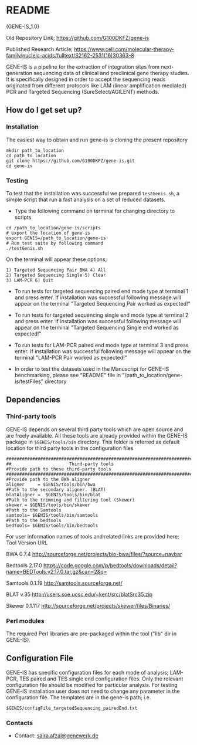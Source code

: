 # README #
(GENE-IS_1.0)

Old Repository Link; https://github.com/G100DKFZ/gene-is

Published Research Article; https://www.cell.com/molecular-therapy-family/nucleic-acids/fulltext/S2162-2531(16)30363-8

GENE-IS is a pipeline for the extraction of integration sites from next-generation sequencing data of clinical and preclinical gene therapy studies.
It is specifically designed in order to accept the sequencing reads originated from different protocols like LAM (linear amplification mediated) PCR and Targeted Sequencing (SureSelect/AGILENT) methods.


## How do I get set up? ###

### Installation

The easiest way to obtain and run gene-is is cloning the present repository
```
mkdir path_to_location
cd path_to_location
git clone https://github.com/G100DKFZ/gene-is.git
cd gene-is
```


### Testing

To test that the installation was successful we prepared `testGenis.sh`, a simple
script that run a fast analysis on a set of reduced datasets.

* Type the following command on terminal for changing directory to scripts
```
cd /path_to_location/gene-is/scripts
# export the location of gene-is
export GENIS=/path_to_location/gene-is
# Run test suite by following command
./testGenis.sh
```
On the terminal will appear these options;
```
1) Targeted Sequencing Pair BWA 4) All
2) Targeted Sequencing Single 5) Clear
3) LAM-PCR 6) Quit
```

* To run tests for targeted sequencing paired end mode type at terminal 1 and press enter.
If installation was successful following message will appear on the terminal
"Targeted Sequencing Pair worked as expected!"



* To run tests for targeted sequencing single end mode type at terminal 2 and press enter.
If installation was successful following message will appear on the terminal
"Targeted Sequencing Single end worked as expected!"



* To run tests for LAM-PCR paired end mode type at terminal 3 and press enter.
If installation was successful following message will appear on the terminal
"LAM-PCR Pair worked as expected!"


* In order to test the datasets used in the Manuscript for GENE-IS benchmarking, please see "README" file in "/path_to_location/gene-is/testFiles" directory

## Dependencies

### Third-party tools

GENE-IS depends on several third party tools which are open source and are freely available.
All these tools are already provided within the GENE-IS package in `$GENIS/tools/bin` directory.
This folder is referred as default location for third party tools in the configuration files
```
#############################################################################
##                      Third-party tools
#Provide path to these third-party tools
#############################################################################
#Provide path to the BWA aligner
aligner     = $GENIS/tools/bin/bwa
#Path to the secondary aligner. (BLAT)
blatAligner =  $GENIS/tools/bin/blat
#Path to the trimming and filtering tool (Skewer)
skewer = $GENIS/tools/bin/skewer
#Path to the Samtools
samtools= $GENIS/tools/bin/samtools
#Path to the bedtools
bedTools= $GENIS/tools/bin/bedtools
```


For user information names of tools and related links are provided here;
Tool 		Version 	URL

BWA 		0.7.4 		http://sourceforge.net/projects/bio-bwa/files/?source=navbar

Bedtools	2.17.0 	https://code.google.com/p/bedtools/downloads/detail?name=BEDTools.v2.17.0.tar.gz&can=2&q=

Samtools 	0.1.19 	http://samtools.sourceforge.net/

BLAT 		v.35 		http://users.soe.ucsc.edu/~kent/src/blatSrc35.zip

Skewer		0.1.117 	http://sourceforge.net/projects/skewer/files/Binaries/



### Perl modules

The required Perl libraries are pre-packaged within the tool ("lib" dir in GENE-IS).


## Configuration File
GENE-IS has specific configuration files for each mode of analysis; LAM-PCR, TES paired and TES single end configuration files.
Only the relevant configuration file should be modified for particular analysis.
For testing GENE-IS installation user does not need to change any parameter in the configuration file.
The templates are in the gene-is path; i.e.
```
$GENIS/configFile_targetedSequencing_pairedEnd.txt
```




### Contacts ###

* Contact: saira.afzal@genewerk.de

